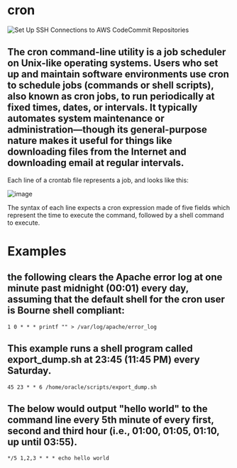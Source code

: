 # cron

![Set Up SSH Connections to AWS CodeCommit Repositories](https://res-1.cloudinary.com/hv4xf2jgd/image/upload/q_auto/v1/images/cron_expression_syntax.png)


## The cron command-line utility is a job scheduler on Unix-like operating systems. Users who set up and maintain software environments use cron to schedule jobs (commands or shell scripts), also known as cron jobs, to run periodically at fixed times, dates, or intervals. It typically automates system maintenance or administration—though its general-purpose nature makes it useful for things like downloading files from the Internet and downloading email at regular intervals.

Each line of a crontab file represents a job, and looks like this:

![image](https://user-images.githubusercontent.com/59032477/217310663-56e16768-5fdb-4543-87bf-d9fc32d41264.png)

The syntax of each line expects a cron expression made of five fields which represent the time to execute the command, followed by a shell command to execute.

# Examples

## the following clears the Apache error log at one minute past midnight (00:01) every day, assuming that the default shell for the cron user is Bourne shell compliant:

    1 0 * * * printf "" > /var/log/apache/error_log
    
## This example runs a shell program called export_dump.sh at 23:45 (11:45 PM) every Saturday.

    45 23 * * 6 /home/oracle/scripts/export_dump.sh

## The below would output "hello world" to the command line every 5th minute of every first, second and third hour (i.e., 01:00, 01:05, 01:10, up until 03:55).
    
    */5 1,2,3 * * * echo hello world
